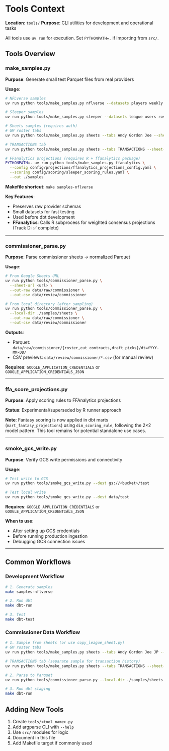 # Tools Context

**Location**: `tools/`
**Purpose**: CLI utilities for development and operational tasks

All tools use `uv run` for execution. Set `PYTHONPATH=.` if importing from `src/`.

## Tools Overview

### make_samples.py

**Purpose**: Generate small test Parquet files from real providers

**Usage**:

```bash
# NFLverse samples
uv run python tools/make_samples.py nflverse --datasets players weekly --seasons 2024 --weeks 1 --out ./samples

# Sleeper samples
uv run python tools/make_samples.py sleeper --datasets league users rosters --league-id <id> --out ./samples

# Sheets samples (requires auth)
# GM roster tabs
uv run python tools/make_samples.py sheets --tabs Andy Gordon Joe --sheet-url <url> --out ./samples

# TRANSACTIONS tab
uv run python tools/make_samples.py sheets --tabs TRANSACTIONS --sheet-url <url> --out ./samples

# FFanalytics projections (requires R + ffanalytics package)
PYTHONPATH=. uv run python tools/make_samples.py ffanalytics \
  --config config/projections/ffanalytics_projections_config.yaml \
  --scoring config/scoring/sleeper_scoring_rules.yaml \
  --out ./samples
```

**Makefile shortcut**: `make samples-nflverse`

**Key Features**:

- Preserves raw provider schemas
- Small datasets for fast testing
- Used before dbt development
- **FFanalytics**: Calls R subprocess for weighted consensus projections (Track D: ✅ complete)

______________________________________________________________________

### commissioner_parse.py

**Purpose**: Parse commissioner sheets → normalized Parquet

**Usage**:

```bash
# From Google Sheets URL
uv run python tools/commissioner_parse.py \
  --sheet-url <url> \
  --out-raw data/raw/commissioner \
  --out-csv data/review/commissioner

# From local directory (after sampling)
uv run python tools/commissioner_parse.py \
  --local-dir ./samples/sheets \
  --out-raw data/raw/commissioner \
  --out-csv data/review/commissioner
```

**Outputs**:

- Parquet: `data/raw/commissioner/{roster,cut_contracts,draft_picks}/dt=YYYY-MM-DD/`
- CSV previews: `data/review/commissioner/*.csv` (for manual review)

**Requires**: `GOOGLE_APPLICATION_CREDENTIALS` or `GOOGLE_APPLICATION_CREDENTIALS_JSON`

______________________________________________________________________

### ffa_score_projections.py

**Purpose**: Apply scoring rules to FFAnalytics projections

**Status**: Experimental/superseded by R runner approach

**Note**: Fantasy scoring is now applied in dbt marts (`mart_fantasy_projections`) using `dim_scoring_rule`, following the 2×2 model pattern. This tool remains for potential standalone use cases.

______________________________________________________________________

### smoke_gcs_write.py

**Purpose**: Verify GCS write permissions and connectivity

**Usage**:

```bash
# Test write to GCS
uv run python tools/smoke_gcs_write.py --dest gs://<bucket>/test

# Test local write
uv run python tools/smoke_gcs_write.py --dest data/test
```

**Requires**: `GOOGLE_APPLICATION_CREDENTIALS` or `GOOGLE_APPLICATION_CREDENTIALS_JSON`

**When to use**:

- After setting up GCS credentials
- Before running production ingestion
- Debugging GCS connection issues

______________________________________________________________________

## Common Workflows

### Development Workflow

```bash
# 1. Generate samples
make samples-nflverse

# 2. Run dbt
make dbt-run

# 3. Test
make dbt-test
```

### Commissioner Data Workflow

```bash
# 1. Sample from sheets (or use copy_league_sheet.py)
# GM roster tabs
uv run python tools/make_samples.py sheets --tabs Andy Gordon Joe JP --sheet-url <url> --out ./samples

# TRANSACTIONS tab (separate sample for transaction history)
uv run python tools/make_samples.py sheets --tabs TRANSACTIONS --sheet-url <url> --out ./samples

# 2. Parse to Parquet
uv run python tools/commissioner_parse.py --local-dir ./samples/sheets --out-raw data/raw/commissioner

# 3. Run dbt staging
make dbt-run
```

## Adding New Tools

1. Create `tools/<tool_name>.py`
1. Add argparse CLI with `--help`
1. Use `src/` modules for logic
1. Document in this file
1. Add Makefile target if commonly used
